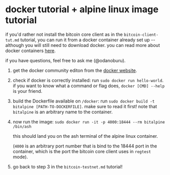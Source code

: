 # docker tutorial + alpine linux image tutorial

if you'd rather not install the bitcoin core client as in the
`bitcoin-client-tut.md` tutorial, you can run it from a docker
container already set up -- although you will still need to download
docker. you can read more about docker
containers [here](https://www.docker.com/what-container).

if you have questions, feel free to ask me (@odanoburu).

1. get the docker community editon from
   the [docker website](https://docs.docker.com/engine/installation/).

2. check if docker is correctly installed: run `sudo docker run
   hello-world`. if you want to know what a command or flag does,
   `docker [CMD] --help` is your friend.

3. build the Dockerfile available on `/docker`: run `sudo docker build
   -t bitalpine [PATH-TO-DOCKERFILE]`. make sure to read it first!
   note that `bitalpine` is an arbitrary name to the container.

4. now run the image: `sudo docker run -it -p 4000:18444 --rm
   bitalpine /bin/ash`
		
	this should land you on the ash terminal of the alpine linux
    container.
	
	(`4000` is an arbitrary port number that is bind to the 18444 port
    in the container, which is the port the bitcoin core client uses
    in `regtest` mode).

5. go back to step 3 in the `bitcoin-testnet.md` tutorial!
